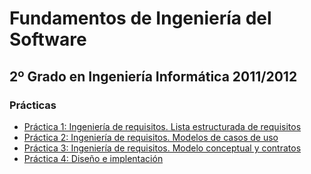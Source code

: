 Fundamentos de Ingeniería del Software
======================================
2º Grado en Ingeniería Informática 2011/2012
--------------------------------------------

### Prácticas
* [Práctica 1: Ingeniería de requisitos. Lista estructurada de requisitos](practica_01/README.md)
* [Práctica 2: Ingeniería de requisitos. Modelos de casos de uso](practica_02/README.md)
* [Práctica 3: Ingeniería de requisitos. Modelo conceptual y contratos](practica_03/README.md)
* [Práctica 4: Diseño e implentación](practica_04/README.md)
